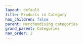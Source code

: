 ```yaml
---
layout: default
title: Products in Category
has_children: false
parent: Merchandising categories
grand_parent: Categories
nav_order: 2
---
```

